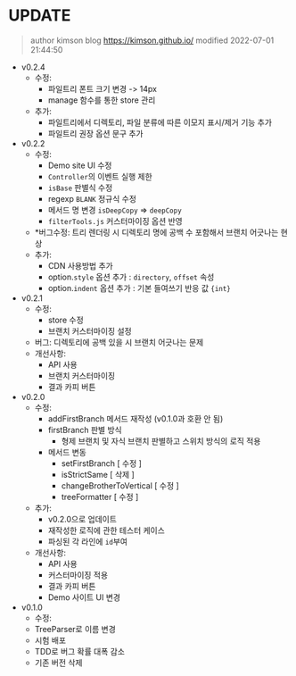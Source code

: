 # UPDATE

> author   kimson
> blog     https://kimson.github.io/
> modified 2022-07-01 21:44:50

- v0.2.4
  - 수정:
    - 파일트리 폰트 크기 변경 -> 14px
    - manage 함수를 통한 store 관리
  - 추가:
    - 파일트리에서 디렉토리, 파일 분류에 따른 이모지 표시/제거 기능 추가
    - 파일트리 권장 옵션 문구 추가
- v0.2.2
  - 수정:
    - Demo site UI 수정
    - `Controller`의 이벤트 실행 제한
    - `isBase` 판별식 수정
    - regexp `BLANK` 정규식 수정
    - 메서드 명 변경 `isDeepCopy` ⇒ `deepCopy`
    - `filterTools.js` 커스터마이징 옵션 반영
  - *버그수정: 트리 렌더링 시 디렉토리 명에 공백 수 포함해서 브랜치 어긋나는 현상
  - 추가:
    - CDN 사용방법 추가
    - option.`style` 옵션 추가 : `directory`, `offset` 속성
    - option.`indent` 옵션 추가 : 기본 들여쓰기 반응 값 `{int}`
- v0.2.1
  - 수정:
    - store 수정
    - 브랜치 커스터마이징 설정
  - 버그: 디렉토리에 공백 있을 시 브랜치 어긋나는 문제
  - 개선사항:
    - API 사용
    - 브랜치 커스터마이징
    - 결과 카피 버튼
- v0.2.0
  - 수정:
    - addFirstBranch 메서드 재작성 (v0.1.0과 호환 안 됨)
    - firstBranch 판별 방식
       - 형제 브랜치 및 자식 브랜치 판별하고 스위치 방식의 로직 적용
    - 메서드 변동
       - setFirstBranch          [ 수정 ]
       - isStrictSame            [ 삭제 ]
       - changeBrotherToVertical [ 수정 ]
       - treeFormatter           [ 수정 ]
  - 추가:
    - v0.2.0으로 업데이트
    - 재작성한 로직에 관한 테스터 케이스
    - 파싱된 각 라인에 `id`부여
  - 개선사항:
    - API 사용
    - 커스터마이징 적용
    - 결과 카피 버튼
    - Demo 사이트 UI 변경
- v0.1.0
   - 수정:
    - TreeParser로 이름 변경
    - 시험 배포
    - TDD로 버그 확률 대폭 감소
    - 기존 버전 삭제